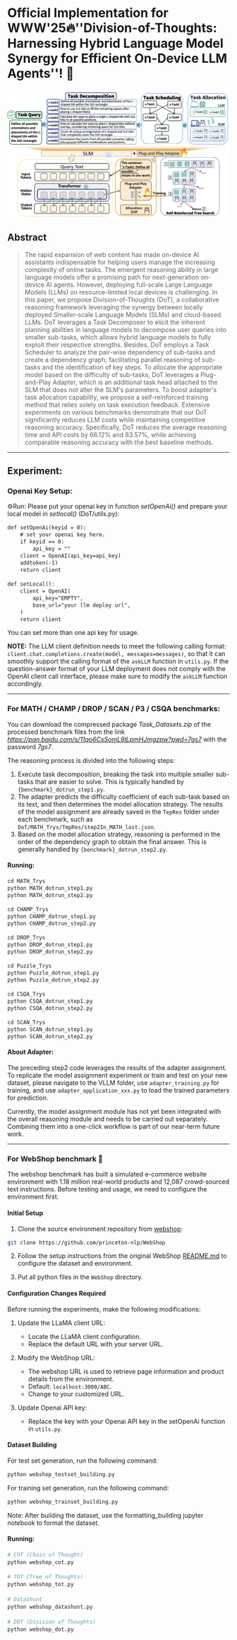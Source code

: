 # Official Implementation for WWW'25:fire:**''Division-of-Thoughts: Harnessing Hybrid Language Model Synergy for Efficient On-Device LLM Agents''**! :rocket:



![framework](framework.png)



## Abstract

> The rapid expansion of web content has made on-device AI assistants indispensable for helping users manage the increasing complexity of online tasks. The emergent reasoning ability in large language models offer a promising path for next-generation on-device AI agents. However, deploying full-scale Large Language Models (LLMs) on resource-limited local devices is challenging. In this paper, we propose Division-of-Thoughts (DoT), a collaborative reasoning framework leveraging the synergy between locally deployed Smaller-scale Language Models (SLMs) and cloud-based LLMs. DoT leverages a Task Decomposer to elicit the inherent planning abilities in language models to decompose user queries into smaller sub-tasks, which allows hybrid language models to fully exploit their respective strengths. Besides, DoT employs a Task Scheduler to analyze the pair-wise dependency of sub-tasks and create a dependency graph, facilitating parallel reasoning of sub-tasks and the identification of key steps. To allocate the appropriate model based on the difficulty of sub-tasks, DoT leverages a Plug-and-Play Adapter, which is an additional task head attached to the SLM that does not alter the SLM's parameters. To boost adapter's task allocation capability, we propose a self-reinforced training method that relies solely on task execution feedback. Extensive experiments on various benchmarks demonstrate that our DoT significantly reduces LLM costs while maintaining competitive reasoning accuracy. Specifically, DoT reduces the average reasoning time and API costs by 66.12% and 83.57%, while achieving comparable reasoning accuracy with the best baseline methods.
>


---

## Experiment:
### Openai Key Setup:
:gear:Run: Please put your openai key in function *setOpenAi()* and prepare your local model in *setlocal()* (DoT/utils.py):

```
def setOpenAi(keyid = 0):
    # set your openai key here.
    if keyid == 0:
        api_key = ""
    client = OpenAI(api_key=api_key)
    addtoken(-1)
    return client

def setLocal():
    client = OpenAI(
        api_key="EMPTY",
        base_url="your llm deploy url",
    )
    return client
```

You can set more than one api key for usage.

**NOTE:** The LLM client definition needs to meet the following calling format: `client.chat.completions.create(model, messages=messages)`, so that it can smoothly support the calling format of the `askLLM` function in `utils.py`. If the question-answer format of your LLM deployment does not comply with the OpenAI client call interface, please make sure to modify the `askLLM` function accordingly.


---

### For MATH / CHAMP / DROP / SCAN / P3 / CSQA benchmarks:
You can download the compressed package *Task_Datasets.zip* of the processed benchmark files from the link *https://pan.baidu.com/s/11qo6CsSomL9ILpmHJmgzpw?pwd=7gs7* with the password *7gs7*.

The reasoning process is divided into the following steps:
1. Execute task decomposition, breaking the task into multiple smaller sub-tasks that are easier to solve. This is typically handled by `{benchmark}_dotrun_step1.py`.
2. The adapter predicts the difficulty coefficient of each sub-task based on its text, and then determines the model allocation strategy. The results of the model assignment are already saved in the `TepRes` folder under each benchmark, such as `DoT/MATH_Trys/TmpRes/step2In_MATH_last.json`.
3. Based on the model allocation strategy, reasoning is performed in the order of the dependency graph to obtain the final answer. This is generally handled by `{benchmark}_dotrun_step2.py`.

#### Running:

```
cd MATH_Trys
python MATH_dotrun_step1.py
python MATH_dotrun_step2.py

cd CHAMP_Trys
python CHAMP_dotrun_step1.py
python CHAMP_dotrun_step2.py

cd DROP_Trys
python DROP_dotrun_step1.py
python DROP_dotrun_step2.py

cd Puzzle_Trys
python Puzzle_dotrun_step1.py
python Puzzle_dotrun_step2.py

cd CSQA_Trys
python CSQA_dotrun_step1.py
python CSQA_dotrun_step2.py

cd SCAN_Trys
python SCAN_dotrun_step1.py
python SCAN_dotrun_step2.py
```

#### About Adapter:

The preceding step2 code leverages the results of the adapter assignment. To replicate the model assignment experiment or train and test on your new dataset, please navigate to the VLLM folder, use `adapter_training.py` for training, and use `adapter_application_xxx.py` to load the trained parameters for prediction.

Currently, the model assignment module has not yet been integrated with the overall reasoning module and needs to be carried out separately. Combining them into a one-click workflow is part of our near-term future work.

---

### For WebShop benchmark :shopping_cart:

The webshop benchmark has built a simulated e-commerce website environment with 1.18 million real-world products and 12,087 crowd-sourced text instructions. 
Before testing and usage, we need to configure the environment first.

#### Initial Setup

1. Clone the source environment repository from [webshop](https://github.com/princeton-nlp/WebShop):

```bash
git clone https://github.com/princeton-nlp/WebShop
```

2. Follow the setup instructions from the original WebShop [README.md](https://github.com/princeton-nlp/WebShop/blob/master/README.md) to configure the dataset and environment.

3. Put all python files in the `WebShop` directory.

#### Configuration Changes Required

Before running the experiments, make the following modifications:

1. Update the LLaMA client URL:
   - Locate the LLaMA client configuration.
   - Replace the default URL with your server URL.

2. Modify the WebShop URL:
   - The webshop URL is used to retrieve page information and product details from the environment.
   - Default: `localhost:3000/ABC`.
   - Change to your customized URL.

3. Update Openai API key:
   - Replace the key with your Openai API key in the setOpenAi function in `utils.py`.

#### Dataset Building

For test set generation, run the following command:

```bash
python webshop_testset_building.py
```

For training set generation, run the following command:

```bash
python webshop_trainset_building.py
```

Note: After building the dataset, use the formatting_building jupyter notebook to format the dataset.

#### Running:

```bash
# COT (Chain of Thought)
python webshop_cot.py 

# TOT (Tree of Thoughts)
python webshop_tot.py

# DataShunt
python webshop_datashunt.py

# DOT (Division of Thoughts)
python webshop_dot.py
```

